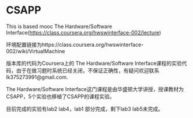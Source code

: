 # CSAPP
This is based mooc The Hardware/Software Interface(https://class.coursera.org/hwswinterface-002/lecture)
  <p>环境配置链接为https://class.coursera.org/hwswinterface-002/wiki/VirtualMachine
  <p>版本库的代码为Coursera上的 The Hardware/Software  Interface课程的实验代码，由于在做习题时系统已经关闭，不保证正确性，有疑问欢迎联系lk375273991@gmail.com.
  <p>The Hardware/Software Interface这门课程是由华盛顿大学讲授，授课教材为CSAPP，5个实验也移植了CSAPP的课程实验。
  <p>目前完成的实验有lab2 lab4，lab1 部分完成，剩下lab3 lab5未完成。
